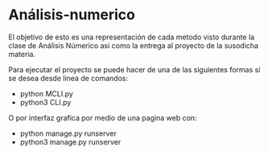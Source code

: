 # Análisis-numerico

El objetivo de esto es una representación de cada metodo visto durante la clase de Análisis Númerico
así como la entrega al proyecto de la susodicha materia.

Para ejecutar el proyecto se puede hacer de una de las siguientes formas si se desea desde linea de comandos: 
- python MCLI.py 
- python3 CLI.py

O por interfaz grafica por medio de una pagina web con:
- python manage.py runserver
- python3 manage.py runserver
